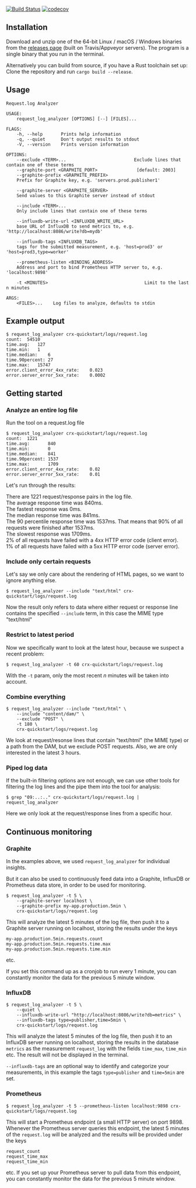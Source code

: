 [![Build Status](https://travis-ci.org/pixelistik/request_log_analyzer.svg?branch=master)](https://travis-ci.org/pixelistik/request_log_analyzer)
[![codecov](https://codecov.io/gh/pixelistik/request_log_analyzer/branch/master/graph/badge.svg)](https://codecov.io/gh/pixelistik/request_log_analyzer)

## Installation
Download and unzip one of the 64-bit Linux / macOS / Windows binaries from
the [releases page](https://github.com/pixelistik/request_log_analyzer/releases/latest)
(built on Travis/Appveyor servers). The program is a single binary that you run in
the terminal.

Alternatively you can build from source, if you have a Rust toolchain set up:
Clone the repository and run `cargo build --release`.

## Usage

    Request.log Analyzer

    USAGE:
        request_log_analyzer [OPTIONS] [--] [FILES]...

    FLAGS:
        -h, --help       Prints help information
        -q, --quiet      Don't output results to stdout
        -V, --version    Prints version information

    OPTIONS:
        --exclude <TERM>...                          Exclude lines that contain one of these terms
        --graphite-port <GRAPHITE_PORT>               [default: 2003]
        --graphite-prefix <GRAPHITE_PREFIX>
        Prefix for Graphite key, e.g. 'servers.prod.publisher1'

        --graphite-server <GRAPHITE_SERVER>
        Send values to this Graphite server instead of stdout

        --include <TERM>...
        Only include lines that contain one of these terms

        --influxdb-write-url <INFLUXDB_WRITE_URL>
        base URL of InfluxDB to send metrics to, e.g. 'http://localhost:8086/write?db=mydb'

        --influxdb-tags <INFLUXDB_TAGS>
        tags for the submitted measurement, e.g. 'host=prod3' or 'host=prod3,type=worker'

        --prometheus-listen <BINDING_ADDRESS>
        Address and port to bind Prometheus HTTP server to, e.g. 'localhost:9898'

        -t <MINUTES>                                     Limit to the last n minutes

    ARGS:
        <FILES>...    Log files to analyze, defaults to stdin

## Example output
    $ request_log_analyzer crx-quickstart/logs/request.log
    count:	54510
    time.avg:	127
    time.min:	1
    time.median:	6
    time.90percent:	27
    time.max:	15747
    error.client_error_4xx_rate:	0.023
    error.server_error_5xx_rate:	0.0002

## Getting started

### Analyze an entire log file

Run the tool on a request.log file

	$ request_log_analyzer crx-quickstart/logs/request.log
	count:  1221
	time.avg:       840
	time.min:       0
	time.median:    841
	time.90percent: 1537
	time.max:       1709
    error.client_error_4xx_rate:	0.02
    error.server_error_5xx_rate:	0.01

Let's run through the results:

There are 1221 request/response pairs in the log file.  
The average response time was 840ms.  
The fastest response was 0ms.  
The median response time was 841ms.  
The 90 percentile response time was 1537ms. That means that 90% of all requests were finished after 1537ms.  
The slowest response was 1709ms.  
2% of all requests have failed with a 4xx HTTP error code (client error).  
1% of all requests have failed with a 5xx HTTP error code (server error).  

### Include only certain requests

Let's say we only care about the rendering of HTML pages, so we want to ignore anything else.

	$ request_log_analyzer --include "text/html" crx-quickstart/logs/request.log

Now the result only refers to data where either request or response line contains the specified `--include` term, in this case the MIME type "text/html"

### Restrict to latest period

Now we specifically want to look at the latest hour, because we suspect a recent problem:

	$ request_log_analyzer -t 60 crx-quickstart/logs/request.log

With the `-t` param, only the most recent _n_ minutes will be taken into account.

### Combine everything

	$ request_log_analyzer --include "text/html" \
		--include "content/dam/" \
		--exclude "POST" \
		-t 180 \
		crx-quickstart/logs/request.log

We look at request/resonse lines that contain "text/html" (the MIME type) or a path from the DAM, but we exclude POST requests. Also, we are only interested in the latest 3 hours.

### Piped log data

If the built-in filtering options are not enough, we can use other tools for filtering the log lines and the pipe them into the tool for analysis:

	$ grep "09:..:.." crx-quickstart/logs/request.log | request_log_analyzer

Here we only look at the request/response lines from a specific hour.

## Continuous monitoring

### Graphite

In the examples above, we used `request_log_analyzer` for individual insights.

But it can also be used to continuously feed data into a Graphite, InfluxDB or Prometheus data store, in order to be used for monitoring.

	$ request_log_analyzer -t 5 \
		--graphite-server localhost \
		--graphite-prefix my-app.production.5min \
		crx-quickstart/logs/request.log

This will analyze the latest 5 minutes of the log file, then push it to a Graphite server running on localhost, storing the results under the keys

	my-app.production.5min.requests.count
	my-app.production.5min.requests.time.max
	my-app.production.5min.requests.time.min

etc.

If you set this command up as a cronjob to run every 1 minute, you can constantly monitor the data for the previous 5 minute window.

### InfluxDB

    $ request_log_analyzer -t 5 \
        --quiet \
        --influxdb-write-url "http://localhost:8086/write?db=metrics" \
        --influxdb-tags type=publisher,time=5min \
        crx-quickstart/logs/request.log

This will analyze the latest 5 minutes of the log file, then push it to an InfluxDB server running on localhost, storing the results in the database `metrics` as the measurement `request_log` with the fields `time_max`, `time_min` etc. The result
will not be displayed in the terminal.

`--influxdb-tags` are an optional way to identify and categorize your measurements, in this example the tags `type=publisher` and `time=5min` are set.

### Prometheus

	$ request_log_analyzer -t 5 --prometheus-listen localhost:9898 crx-quickstart/logs/request.log

This will start a Prometheus endpoint (a small HTTP server) on port 9898. Whenever the Prometheus server queries this endpoint, the latest 5 minutes of the `request.log` will be analyzed and the results will be provided under the keys

	request_count
	request_time_max
	request_time_min

etc. If you set up your Prometheus server to pull data from this endpoint, you can constantly monitor the data for the previous 5 minute window.
